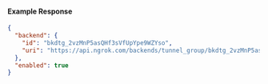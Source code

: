 <!-- Code generated for API Clients. DO NOT EDIT. -->
#### Example Response
```json
{
  "backend": {
    "id": "bkdtg_2vzMnP5asQHf3sVfUpYpe9WZYso",
    "uri": "https://api.ngrok.com/backends/tunnel_group/bkdtg_2vzMnP5asQHf3sVfUpYpe9WZYso"
  },
  "enabled": true
}
